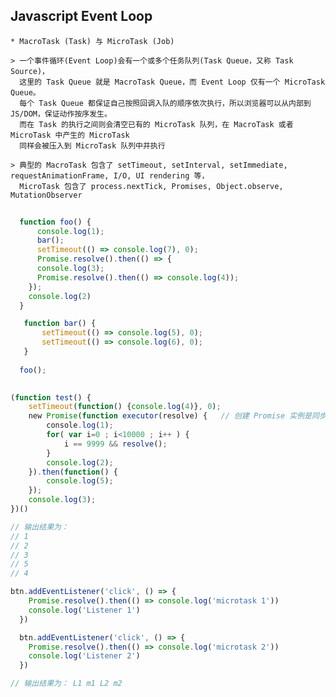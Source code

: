 ## Javascript Event Loop

    * MacroTask (Task) 与 MicroTask (Job)  
    
    > 一个事件循环(Event Loop)会有一个或多个任务队列(Task Queue，又称 Task Source)，
      这里的 Task Queue 就是 MacroTask Queue，而 Event Loop 仅有一个 MicroTask Queue。
      每个 Task Queue 都保证自己按照回调入队的顺序依次执行，所以浏览器可以从内部到JS/DOM，保证动作按序发生。
      而在 Task 的执行之间则会清空已有的 MicroTask 队列，在 MacroTask 或者 MicroTask 中产生的 MicroTask 
      同样会被压入到 MicroTask 队列中并执行  
      
    > 典型的 MacroTask 包含了 setTimeout, setInterval, setImmediate, requestAnimationFrame, I/O, UI rendering 等，
      MicroTask 包含了 process.nextTick, Promises, Object.observe, MutationObserver 


```javascript
   
  function foo() {
      console.log(1);
      bar();
      setTimeout(() => console.log(7), 0);
      Promise.resolve().then(() => {
      console.log(3);
      Promise.resolve().then(() => console.log(4));
    });
    console.log(2)
  }

   function bar() {
       setTimeout(() => console.log(5), 0);
       setTimeout(() => console.log(6), 0);
   }
  
  foo();
  
```



```js
(function test() {
    setTimeout(function() {console.log(4)}, 0);
    new Promise(function executor(resolve) {   // 创建 Promise 实例是同步的 ！！
        console.log(1);
        for( var i=0 ; i<10000 ; i++ ) {
            i == 9999 && resolve();
        }
        console.log(2);
    }).then(function() {
        console.log(5);
    });
    console.log(3);
})()

// 输出结果为：
// 1
// 2
// 3
// 5
// 4

```



```js
btn.addEventListener('click', () => {
    Promise.resolve().then(() => console.log('microtask 1'))
    console.log('Listener 1')
  })

  btn.addEventListener('click', () => {
    Promise.resolve().then(() => console.log('microtask 2'))
    console.log('Listener 2')
  })

// 输出结果为： L1 m1 L2 m2

```  

